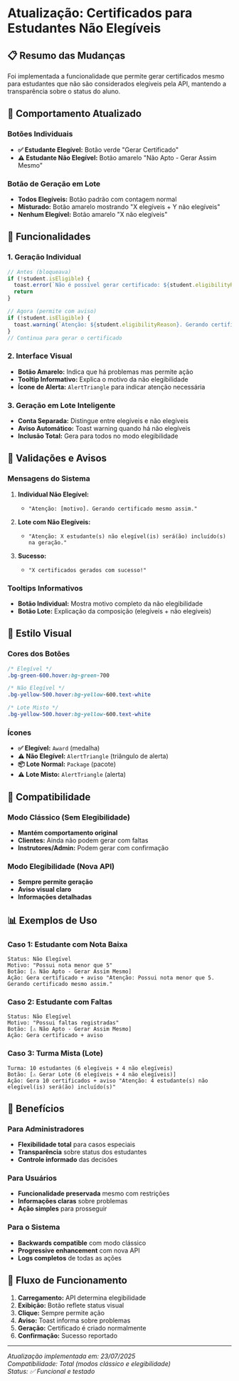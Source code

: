 # Atualização: Certificados para Estudantes Não Elegíveis

## 📋 Resumo das Mudanças

Foi implementada a funcionalidade que permite gerar certificados mesmo para estudantes que não são considerados elegíveis pela API, mantendo a transparência sobre o status do aluno.

## 🔄 Comportamento Atualizado

### Botões Individuais
- **✅ Estudante Elegível:** Botão verde "Gerar Certificado"
- **⚠️ Estudante Não Elegível:** Botão amarelo "Não Apto - Gerar Assim Mesmo"

### Botão de Geração em Lote
- **Todos Elegíveis:** Botão padrão com contagem normal
- **Misturado:** Botão amarelo mostrando "X elegíveis + Y não elegíveis"
- **Nenhum Elegível:** Botão amarelo "X não elegíveis"

## 🎯 Funcionalidades

### 1. Geração Individual
```typescript
// Antes (bloqueava)
if (!student.isEligible) {
  toast.error(`Não é possível gerar certificado: ${student.eligibilityReason}`)
  return
}

// Agora (permite com aviso)
if (!student.isEligible) {
  toast.warning(`Atenção: ${student.eligibilityReason}. Gerando certificado mesmo assim.`)
}
// Continua para gerar o certificado
```

### 2. Interface Visual
- **Botão Amarelo:** Indica que há problemas mas permite ação
- **Tooltip Informativo:** Explica o motivo da não elegibilidade
- **Ícone de Alerta:** `AlertTriangle` para indicar atenção necessária

### 3. Geração em Lote Inteligente
- **Conta Separada:** Distingue entre elegíveis e não elegíveis
- **Aviso Automático:** Toast warning quando há não elegíveis
- **Inclusão Total:** Gera para todos no modo elegibilidade

## 🚨 Validações e Avisos

### Mensagens do Sistema
1. **Individual Não Elegível:** 
   - `"Atenção: [motivo]. Gerando certificado mesmo assim."`

2. **Lote com Não Elegíveis:**
   - `"Atenção: X estudante(s) não elegível(is) será(ão) incluído(s) na geração."`

3. **Sucesso:**
   - `"X certificados gerados com sucesso!"`

### Tooltips Informativos
- **Botão Individual:** Mostra motivo completo da não elegibilidade
- **Botão Lote:** Explicação da composição (elegíveis + não elegíveis)

## 🎨 Estilo Visual

### Cores dos Botões
```css
/* Elegível */
.bg-green-600.hover:bg-green-700

/* Não Elegível */
.bg-yellow-500.hover:bg-yellow-600.text-white

/* Lote Misto */
.bg-yellow-500.hover:bg-yellow-600.text-white
```

### Ícones
- **✅ Elegível:** `Award` (medalha)
- **⚠️ Não Elegível:** `AlertTriangle` (triângulo de alerta)
- **📦 Lote Normal:** `Package` (pacote)
- **⚠️ Lote Misto:** `AlertTriangle` (alerta)

## 🔧 Compatibilidade

### Modo Clássico (Sem Elegibilidade)
- **Mantém comportamento original**
- **Clientes:** Ainda não podem gerar com faltas
- **Instrutores/Admin:** Podem gerar com confirmação

### Modo Elegibilidade (Nova API)
- **Sempre permite geração**
- **Aviso visual claro**
- **Informações detalhadas**

## 📊 Exemplos de Uso

### Caso 1: Estudante com Nota Baixa
```
Status: Não Elegível
Motivo: "Possui nota menor que 5"
Botão: [⚠️ Não Apto - Gerar Assim Mesmo]
Ação: Gera certificado + aviso "Atenção: Possui nota menor que 5. Gerando certificado mesmo assim."
```

### Caso 2: Estudante com Faltas
```
Status: Não Elegível
Motivo: "Possui faltas registradas"
Botão: [⚠️ Não Apto - Gerar Assim Mesmo]
Ação: Gera certificado + aviso
```

### Caso 3: Turma Mista (Lote)
```
Turma: 10 estudantes (6 elegíveis + 4 não elegíveis)
Botão: [⚠️ Gerar Lote (6 elegíveis + 4 não elegíveis)]
Ação: Gera 10 certificados + aviso "Atenção: 4 estudante(s) não elegível(is) será(ão) incluído(s)"
```

## 🎯 Benefícios

### Para Administradores
- **Flexibilidade total** para casos especiais
- **Transparência** sobre status dos estudantes
- **Controle informado** das decisões

### Para Usuários
- **Funcionalidade preservada** mesmo com restrições
- **Informações claras** sobre problemas
- **Ação simples** para prosseguir

### Para o Sistema
- **Backwards compatible** com modo clássico
- **Progressive enhancement** com nova API
- **Logs completos** de todas as ações

## 🔄 Fluxo de Funcionamento

1. **Carregamento:** API determina elegibilidade
2. **Exibição:** Botão reflete status visual
3. **Clique:** Sempre permite ação
4. **Aviso:** Toast informa sobre problemas
5. **Geração:** Certificado é criado normalmente
6. **Confirmação:** Sucesso reportado

---

*Atualização implementada em: 23/07/2025*  
*Compatibilidade: Total (modos clássico e elegibilidade)*  
*Status: ✅ Funcional e testado*
